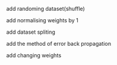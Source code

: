 add randoming dataset(shuffle)

add normalising weights by 1

add dataset spliting

add the method of error back propagation

add changing weights